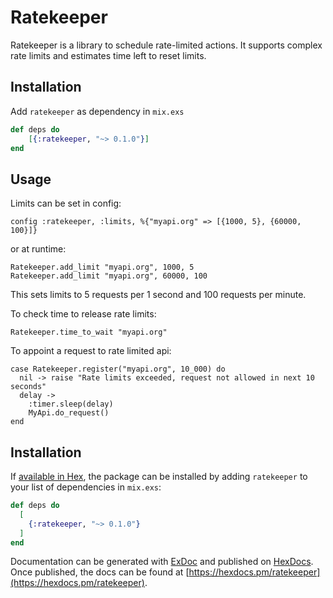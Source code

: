# Ratekeeper

Ratekeeper is a library to schedule rate-limited actions.
It supports complex rate limits and estimates time left to reset limits.


## Installation

Add `ratekeeper` as dependency in `mix.exs`

``` elixir
def deps do
    [{:ratekeeper, "~> 0.1.0"}]
end
```

## Usage


Limits can be set in config:
```
config :ratekeeper, :limits, %{"myapi.org" => [{1000, 5}, {60000, 100}]}
```
or at runtime:
```
Ratekeeper.add_limit "myapi.org", 1000, 5
Ratekeeper.add_limit "myapi.org", 60000, 100
```
This sets limits to 5 requests per 1 second and 100 requests per minute.

To check time to release rate limits:
```
Ratekeeper.time_to_wait "myapi.org"
```

To appoint a request to rate limited api:
```
case Ratekeeper.register("myapi.org", 10_000) do
  nil -> raise "Rate limits exceeded, request not allowed in next 10 seconds"
  delay ->
    :timer.sleep(delay)
    MyApi.do_request()
end
```


## Installation

If [available in Hex](https://hex.pm/docs/publish), the package can be installed
by adding `ratekeeper` to your list of dependencies in `mix.exs`:

```elixir
def deps do
  [
    {:ratekeeper, "~> 0.1.0"}
  ]
end
```

Documentation can be generated with [ExDoc](https://github.com/elixir-lang/ex_doc)
and published on [HexDocs](https://hexdocs.pm). Once published, the docs can
be found at
[https://hexdocs.pm/ratekeeper](https://hexdocs.pm/ratekeeper).

